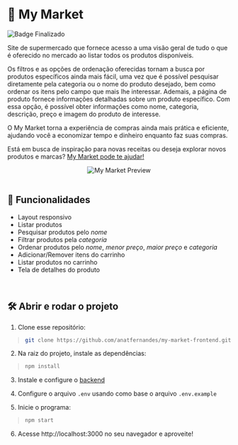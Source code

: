 # :shopping_cart: My Market

![Badge Finalizado](https://img.shields.io/static/v1?label=STATUS&message=FINALIZADO&color=success&style=for-the-badge)


  Site de supermercado que fornece acesso a uma visão geral de tudo o que é oferecido no mercado ao listar todos os produtos disponíveis.
  
  Os filtros e as opções de ordenação oferecidas tornam a busca por produtos específicos ainda mais fácil, uma vez que é possível pesquisar diretamente pela categoria ou o nome do produto desejado, bem como ordenar os itens pelo campo que mais lhe interessar. Ademais, a página de produto fornece informações detalhadas sobre um produto específico. Com essa opção, é possível obter informações como nome, categoria, descrição, preço e imagem do produto de interesse.

  O My Market torna a experiência de compras ainda mais prática e eficiente, ajudando você a economizar tempo e dinheiro enquanto faz suas compras.

Está em busca de inspiração para novas receitas ou deseja explorar novos produtos e marcas? [My Market pode te ajudar!](https://my-market-af.vercel.app/)

<div align=center>

 <img alt="My Market Preview" src="https://github.com/AnaLTFernandes/my-market-frontend/blob/main/src/images/my-market-preview.gif" />

</div>

<br />

## :hammer: Funcionalidades
- Layout responsivo
- Listar produtos
- Pesquisar produtos pelo *nome*
- Filtrar produtos pela *categoria*
- Ordenar produtos pelo *nome*, *menor preço*, *maior preço* e *categoria*
- Adicionar/Remover itens do carrinho
- Listar produtos no carrinho
- Tela de detalhes do produto

<br />

## :hammer_and_wrench: Abrir e rodar o projeto
1. Clone esse repositório:
>```bash
> git clone https://github.com/anatfernandes/my-market-frontend.git
>```

2. Na raiz do projeto, instale as dependências:
>```bash
> npm install
>```

3. Instale e configure o [backend](https://github.com/anatfernandes/my-market-backend)

4. Configure o arquivo `.env` usando como base o arquivo `.env.example`

5. Inicie o programa:
>```bash
> npm start
>```

6. Acesse http://localhost:3000 no seu navegador e aproveite!



